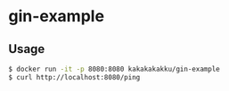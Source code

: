 # gin-example

## Usage

```sh
$ docker run -it -p 8080:8080 kakakakakku/gin-example
$ curl http://localhost:8080/ping
```
